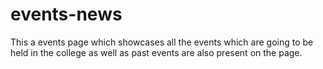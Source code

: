 # events-news
This a events page which showcases all the events which are going to be held in the college as well as past events are also present on the page.
